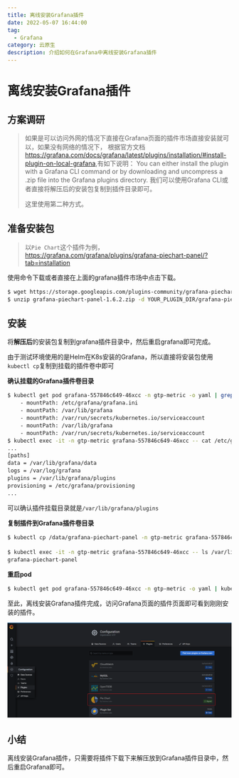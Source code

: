```yaml
---
title: 离线安装Grafana插件
date: 2022-05-07 16:44:00
tag:
  - Grafana
category: 云原生
description: 介绍如何在Grafana中离线安装Grafana插件
---
```


# 离线安装Grafana插件

## 方案调研
> 如果是可以访问外网的情况下直接在Grafana页面的插件市场直接安装就可以，如果没有网络的情况下，
> 根据官方文档<https://grafana.com/docs/grafana/latest/plugins/installation/#install-plugin-on-local-grafana>,有如下说明：
> You can either install the plugin with a Grafana CLI command or by downloading and uncompress a .zip file into the Grafana plugins directory.
> 我们可以使用Grafana CLI或者直接将解压后的安装包复制到插件目录即可。
> 
> 这里使用第二种方式。

## 准备安装包
> 以`Pie Chart`这个插件为例，<https://grafana.com/grafana/plugins/grafana-piechart-panel/?tab=installation>

使用命令下载或者直接在上面的grafana插件市场中点击下载。
```bash
$ wget https://storage.googleapis.com/plugins-community/grafana-piechart-panel/release/1.6.2/grafana-piechart-panel-1.6.2.zip
$ unzip grafana-piechart-panel-1.6.2.zip -d YOUR_PLUGIN_DIR/grafana-piechart-panel
```
## 安装
将**解压后**的安装包复制到grafana插件目录中，然后重启grafana即可完成。

由于测试环境使用的是Helm在K8s安装的Grafana，所以直接将安装包使用`kubectl cp`复制到挂载的插件卷中即可

**确认挂载的Grafana插件卷目录**
```bash
$ kubectl get pod grafana-557846c649-46xcc -n gtp-metric -o yaml | grep mount
    - mountPath: /etc/grafana/grafana.ini
    - mountPath: /var/lib/grafana
    - mountPath: /var/run/secrets/kubernetes.io/serviceaccount
    - mountPath: /var/lib/grafana
    - mountPath: /var/run/secrets/kubernetes.io/serviceaccount
$ kubectl exec -it -n gtp-metric grafana-557846c649-46xcc -- cat /etc/grafana/grafana.ini
...
[paths]
data = /var/lib/grafana/data
logs = /var/log/grafana
plugins = /var/lib/grafana/plugins
provisioning = /etc/grafana/provisioning
...
```
可以确认插件挂载目录就是`/var/lib/grafana/plugins`

**复制插件到Grafana插件卷目录**

```bash
$ kubectl cp /data/grafana-piechart-panel -n gtp-metric grafana-557846c649-46xcc:/var/lib/grafana/plugins/

$ kubectl exec -it -n gtp-metric grafana-557846c649-46xcc -- ls /var/lib/grafana/plugins
grafana-piechart-panel

```


**重启pod**
```bash
$ kubectl get pod grafana-557846c649-46xcc -n gtp-metric -o yaml | kubectl replace --force -f -
```

至此，离线安装Grafana插件完成，访问Grafana页面的插件页面即可看到刚刚安装的插件。

![](./Install-the-Grafana-plug-in-offline/install_successful.png)

## 小结

离线安装Grafana插件，只需要将插件下载下来解压放到Grafana插件目录中，然后重启Grafana即可。